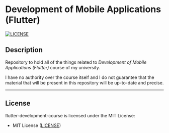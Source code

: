 # Development of Mobile Applications (Flutter)

[![LICENSE](https://img.shields.io/badge/License-MIT-green.svg)](https://github.com/LukaParchukidze/flutter-development-course#License "Project's LICENSE section")

## Description

Repository to hold all of the things related to _Development of Mobile Applications (Flutter)_ course of my university.

I have no authority over the course itself and I do not guarantee that the material that will be present in this repository will be up-to-date and precise.

---

## License

flutter-development-course is licensed under the MIT License:

- MIT License ([LICENSE](https://github.com/LukaParchukidze/flutter-development-course/blob/master/LICENSE "Copy of the MIT license"))
